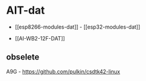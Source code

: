 
# AIT-dat 


- [[esp8266-modules-dat]] - [[esp32-modules-dat]]

- [[AI-WB2-12F-DAT]]

## obselete 

A9G - https://github.com/pulkin/csdtk42-linux

